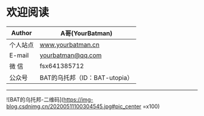 # 欢迎阅读

Author     | A哥(YourBatman)
-------- | -----
个人站点  | www.yourbatman.cn
E-mail  | yourbatman@qq.com
微 信  | fsx641385712
公众号  | BAT的乌托邦（ID：BAT-utopia）

---
![BAT的乌托邦-二维码](https://img-blog.csdnimg.cn/20200511100304545.jpg#pic_center =x100)
